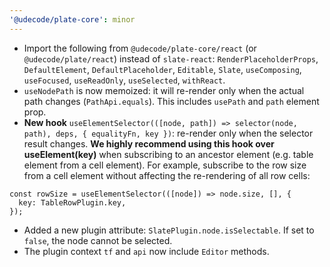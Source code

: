 ```yaml
---
'@udecode/plate-core': minor
---
```


- Import the following from `@udecode/plate-core/react` (or `@udecode/plate/react`) instead of `slate-react`: `RenderPlaceholderProps`, `DefaultElement`, `DefaultPlaceholder`, `Editable`, `Slate`, `useComposing`, `useFocused`, `useReadOnly`, `useSelected`, `withReact`.
- `useNodePath` is now memoized: it will re-render only when the actual path changes (`PathApi.equals`). This includes `usePath` and `path` element prop.
- **New hook** `useElementSelector(([node, path]) => selector(node, path), deps, { equalityFn, key })`: re-render only when the selector result changes. **We highly recommend using this hook over useElement(key)** when subscribing to an ancestor element (e.g. table element from a cell element). For example, subscribe to the row size from a cell element without affecting the re-rendering of all row cells:

```tsx
const rowSize = useElementSelector(([node]) => node.size, [], {
  key: TableRowPlugin.key,
});
```

- Added a new plugin attribute: `SlatePlugin.node.isSelectable`. If set to `false`, the node cannot be selected.
- The plugin context `tf` and `api` now include `Editor` methods.
